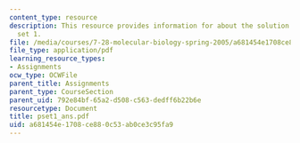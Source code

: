 ```yaml
---
content_type: resource
description: This resource provides information for about the solution to problem
  set 1.
file: /media/courses/7-28-molecular-biology-spring-2005/a681454e1708ce880c53ab0ce3c95fa9_pset1_ans.pdf
file_type: application/pdf
learning_resource_types:
- Assignments
ocw_type: OCWFile
parent_title: Assignments
parent_type: CourseSection
parent_uid: 792e84bf-65a2-d508-c563-dedff6b22b6e
resourcetype: Document
title: pset1_ans.pdf
uid: a681454e-1708-ce88-0c53-ab0ce3c95fa9
---
```

